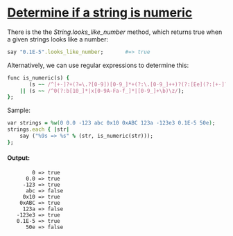 [1]: http://rosettacode.org/wiki/Determine_if_a_string_is_numeric

# [Determine if a string is numeric][1]

There is the the _String.looks_like_number_ method, which returns true when a given strings looks like a number:

```ruby
say "0.1E-5".looks_like_number;       #=> true
```


Alternatively, we can use regular expressions to determine this:

```ruby
func is_numeric(s) {
       (s ~~ /^[+-]?+(?=\.?[0-9])[0-9_]*+(?:\.[0-9_]++)?(?:[Ee](?:[+-]?+[0-9_]+))?\z/)
    || (s ~~ /^0(?:b[10_]*|x[0-9A-Fa-f_]*|[0-9_]+\b)\z/);
};
```


Sample:

```ruby
var strings = %w(0 0.0 -123 abc 0x10 0xABC 123a -123e3 0.1E-5 50e);
strings.each { |str|
    say ("%9s => %s" % (str, is_numeric(str)));
};
```

#### Output:
```
        0 => true
      0.0 => true
     -123 => true
      abc => false
     0x10 => true
    0xABC => true
     123a => false
   -123e3 => true
   0.1E-5 => true
      50e => false
```